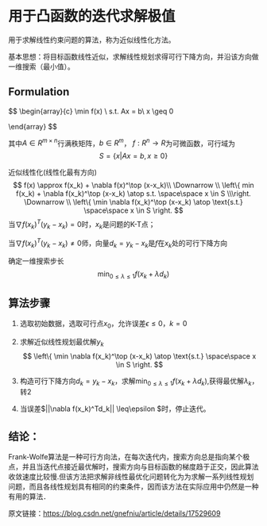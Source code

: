 # 用于凸函数的迭代求解极值



用于求解线性约束问题的算法，称为近似线性化方法。

基本思想：将目标函数线性近似，求解线性规划求得可行下降方向，并沿该方向做一维搜索（最小值）。



## Formulation

$$
\begin{array}{c}
 \min f(x) \\
s.t. Ax = b\\
x \geq 0

\end{array}
$$

其中$A \in R^{m \times n}$行满秩矩阵，$b \in R^m$， $f:R^n \to R$为可微函数，可行域为
$$
S = \{x|Ax = b, x\geq 0\}
$$


 近似线性化(线性化最有方向)
$$
f(x) \approx f(x_k) + \nabla f(x)^\top (x-x_k)\\
\Downarrow \\
\left\{ min f(x_k) + \nabla f(x_k)^\top (x-x_k) \atop
  s.t.   \space\space x \in S \\\right.
\Downarrow \\
\left\{  \min \nabla f(x_k)^\top (x-x_k) \atop
  \text{s.t.} \space\space x \in S  \right.
$$
当$\nabla f(x_k)^T (y_k -x_k) = 0$时，$x_k$是问题的K-T点；

当$\nabla f(x_k)^T (y_k -x_k) \not= 0$师，向量$d_k = y_k -x_k$是$f$在$x_k$处的可行下降方向



确定一维搜索步长
$$
\min_{0 \leq \lambda\leq 1}f(x_k + \lambda d_k)
$$


## 算法步骤

1. 选取初始数据，选取可行点$x_0$，允许误差$\epsilon\leq 0 ，k=0$

2. 求解近似线性规划最优解$y_k$
    $$
    \left\{  \min \nabla f(x_k)^\top (x-x_k) \atop
      \text{s.t.} \space\space x \in S  \right.
    $$

3. 构造可行下降方向$d_k = y_k -x_k$，求解$\min_{0 \leq \lambda\leq 1}f(x_k + \lambda d_k)$,获得最优解$\lambda_k$，转2
4. 当误差$||\nabla f(x_k)^Td_k|| \leq\epsilon $时，停止迭代。



## 结论：

Frank-Wolfe算法是一种可行方向法，在每次迭代内，搜索方向总是指向某个极点，并且当迭代点接近最优解时，搜索方向与目标函数的梯度趋于正交，因此算法收敛速度比较慢.但该方法把求解非线性最优化问题转化为为求解一系列线性规划问题，而且各线性规划具有相同的约束条件，因而该方法在实际应用中仍然是一种有用的算法．

原文链接：https://blog.csdn.net/gnefniu/article/details/17529609
